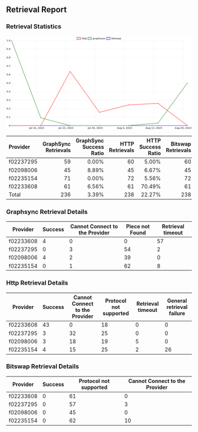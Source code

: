 ## Retrieval Report
### Retrieval Statistics
<img src="https://raw.githubusercontent.com/data-preservation-programs/filplus-checker-assets/main/filecoin-project/filecoin-plus-large-datasets/issues/1517/1692602019147.png"/>

| Provider  | GraphSync Retrievals | GraphSync Success Ratio | HTTP Retrievals | HTTP Success Ratio | Bitswap Retrievals | Bitswap Success Ratio |
| :-------- | -------------------: | ----------------------: | --------------: | -----------------: | -----------------: | --------------------: |
| f02237295 |                   59 |                   0.00% |              60 |              5.00% |                 60 |                 0.00% |
| f02098006 |                   45 |                   8.89% |              45 |              6.67% |                 45 |                 0.00% |
| f02235154 |                   71 |                   0.00% |              72 |              5.56% |                 72 |                 0.00% |
| f02233608 |                   61 |                   6.56% |              61 |             70.49% |                 61 |                 0.00% |
| Total     |                  236 |                   3.39% |             238 |             22.27% |                238 |                 0.00% |

### Graphsync Retrieval Details
| Provider  | Success | Cannot Connect to the Provider | Piece not Found | Retrieval timeout |
| --------- | ------- | ------------------------------ | --------------- | ----------------- |
| f02233608 | 4       | 0                              | 0               | 57                |
| f02237295 | 0       | 3                              | 54              | 2                 |
| f02098006 | 4       | 2                              | 39              | 0                 |
| f02235154 | 0       | 1                              | 62              | 8                 |

### Http Retrieval Details
| Provider  | Success | Cannot Connect to the Provider | Protocol not supported | Retrieval timeout | General retrieval failure |
| --------- | ------- | ------------------------------ | ---------------------- | ----------------- | ------------------------- |
| f02233608 | 43      | 0                              | 18                     | 0                 | 0                         |
| f02237295 | 3       | 32                             | 25                     | 0                 | 0                         |
| f02098006 | 3       | 18                             | 19                     | 5                 | 0                         |
| f02235154 | 4       | 15                             | 25                     | 2                 | 26                        |

### Bitswap Retrieval Details
| Provider  | Success | Protocol not supported | Cannot Connect to the Provider |
| --------- | ------- | ---------------------- | ------------------------------ |
| f02233608 | 0       | 61                     | 0                              |
| f02237295 | 0       | 57                     | 3                              |
| f02098006 | 0       | 45                     | 0                              |
| f02235154 | 0       | 62                     | 10                             |

